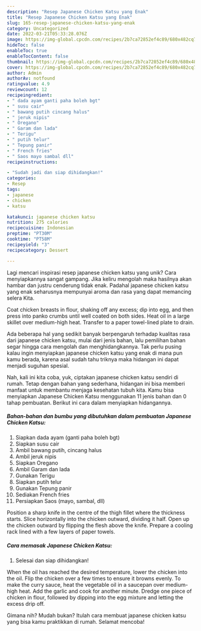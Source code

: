 ```yaml
---
description: "Resep Japanese Chicken Katsu yang Enak"
title: "Resep Japanese Chicken Katsu yang Enak"
slug: 165-resep-japanese-chicken-katsu-yang-enak
category: Uncategorized
date: 2022-03-21T05:33:28.076Z
image: https://img-global.cpcdn.com/recipes/2b7ca72852ef4c89/680x482cq70/japanese-chicken-katsu-foto-resep-utama.jpg
hideToc: false
enableToc: true
enableTocContent: false
thumbnail: https://img-global.cpcdn.com/recipes/2b7ca72852ef4c89/680x482cq70/japanese-chicken-katsu-foto-resep-utama.jpg
cover: https://img-global.cpcdn.com/recipes/2b7ca72852ef4c89/680x482cq70/japanese-chicken-katsu-foto-resep-utama.jpg
author: Admin
authorAv: notfound
ratingvalue: 4.9
reviewcount: 12
recipeingredient:
- " dada ayam ganti paha boleh bgt"
- " susu cair"
- " bawang putih cincang halus"
- " jeruk nipis"
- " Oregano"
- " Garam dan lada"
- " Terigu"
- " putih telur"
- " Tepung panir"
- " French fries"
- " Saos mayo sambal dll"
recipeinstructions:

- "Sudah jadi dan siap dihidangkan!"
categories:
- Resep
tags:
- japanese
- chicken
- katsu

katakunci: japanese chicken katsu 
nutrition: 275 calories
recipecuisine: Indonesian
preptime: "PT30M"
cooktime: "PT58M"
recipeyield: "3"
recipecategory: Dessert

---
```





Lagi mencari inspirasi resep japanese chicken katsu yang unik? Cara menyiapkannya sangat gampang. Jika keliru mengolah maka hasilnya akan hambar dan justru cenderung tidak enak. Padahal japanese chicken katsu yang enak seharusnya mempunyai aroma dan rasa yang dapat memancing selera Kita.





Coat chicken breasts in flour, shaking off any excess; dip into egg, and then press into panko crumbs until well coated on both sides. Heat oil in a large skillet over medium-high heat. Transfer to a paper towel-lined plate to drain.

Ada beberapa hal yang sedikit banyak berpengaruh terhadap kualitas rasa dari japanese chicken katsu, mulai dari jenis bahan, lalu pemilihan bahan segar hingga cara mengolah dan menghidangkannya. Tak perlu pusing kalau ingin menyiapkan japanese chicken katsu yang enak di mana pun kamu berada, karena asal sudah tahu triknya maka hidangan ini dapat menjadi suguhan spesial.






Nah, kali ini kita coba, yuk, ciptakan japanese chicken katsu sendiri di rumah. Tetap dengan bahan yang sederhana, hidangan ini bisa memberi manfaat untuk membantu menjaga kesehatan tubuh kita. Kamu bisa menyiapkan Japanese Chicken Katsu menggunakan 11 jenis bahan dan 0 tahap pembuatan. Berikut ini cara dalam menyiapkan hidangannya.

<!--inarticleads1-->

##### Bahan-bahan dan bumbu yang dibutuhkan dalam pembuatan Japanese Chicken Katsu:

1. Siapkan  dada ayam (ganti paha boleh bgt)
1. Siapkan  susu cair
1. Ambil  bawang putih, cincang halus
1. Ambil  jeruk nipis
1. Siapkan  Oregano
1. Ambil  Garam dan lada
1. Gunakan  Terigu
1. Siapkan  putih telur
1. Gunakan  Tepung panir
1. Sediakan  French fries
1. Persiapkan  Saos (mayo, sambal, dll)


Position a sharp knife in the centre of the thigh fillet where the thickness starts. Slice horizontally into the chicken outward, dividing it half. Open up the chicken outward by flipping the flesh above the knife. Prepare a cooling rack lined with a few layers of paper towels. 

<!--inarticleads2-->

##### Cara memasak Japanese Chicken Katsu:


1. Selesai dan siap dihidangkan!

When the oil has reached the desired temperature, lower the chicken into the oil. Flip the chicken over a few times to ensure it browns evenly. To make the curry sauce, heat the vegetable oil in a saucepan over medium-high heat. Add the garlic and cook for another minute. Dredge one piece of chicken in flour, followed by dipping into the egg mixture and letting the excess drip off. 

Gimana nih? Mudah bukan? Itulah cara membuat japanese chicken katsu yang bisa kamu praktikkan di rumah. Selamat mencoba!
